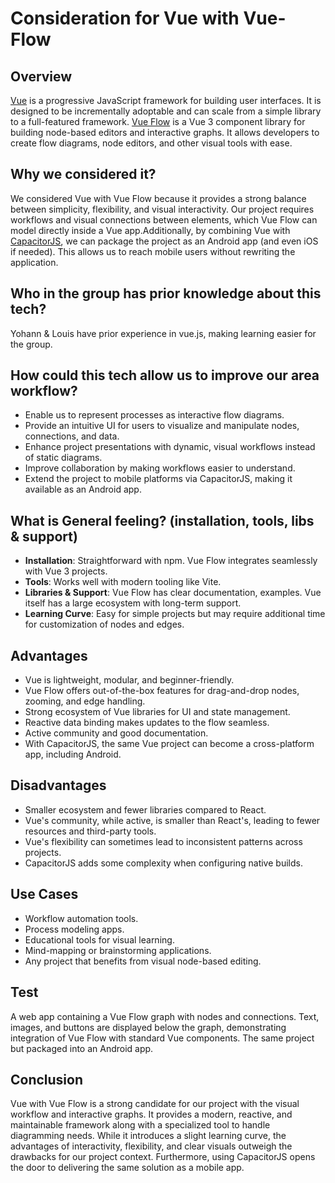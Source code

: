 # Consideration for Vue with Vue-Flow

## Overview
[Vue](https://vuejs.org/) is a progressive JavaScript framework for building user interfaces.
It is designed to be incrementally adoptable and can scale from a simple library to a full-featured framework.
[Vue Flow](https://vue-flow.dev/) is a Vue 3 component library for building node-based editors
and interactive graphs. It allows developers to create flow diagrams, node editors,
and other visual tools with ease.

## Why we considered it?
We considered Vue with Vue Flow because it provides a strong balance between simplicity,
flexibility, and visual interactivity. Our project requires workflows and visual
connections between elements, which Vue Flow can model directly inside a Vue app.Additionally,
by combining Vue with [CapacitorJS](https://capacitorjs.com/), we can package the project
as an Android app (and even iOS if needed). This allows us to reach mobile users without
rewriting the application.

## Who in the group has prior knowledge about this tech?
Yohann & Louis have prior experience in vue.js, making learning easier for the group.

## How could this tech allow us to improve our area workflow?
- Enable us to represent processes as interactive flow diagrams.
- Provide an intuitive UI for users to visualize and manipulate nodes, connections, and data.
- Enhance project presentations with dynamic, visual workflows instead of static diagrams.
- Improve collaboration by making workflows easier to understand.
- Extend the project to mobile platforms via CapacitorJS, making it available as an Android app.

## What is General feeling? (installation, tools, libs & support)
- **Installation**: Straightforward with npm. Vue Flow integrates seamlessly with Vue 3 projects.
- **Tools**: Works well with modern tooling like Vite.
- **Libraries & Support**: Vue Flow has clear documentation, examples. Vue itself has a
large ecosystem with long-term support.
- **Learning Curve**: Easy for simple projects but may require additional time for
customization of nodes and edges.

## Advantages
- Vue is lightweight, modular, and beginner-friendly.
- Vue Flow offers out-of-the-box features for drag-and-drop nodes, zooming, and edge handling.
- Strong ecosystem of Vue libraries for UI and state management.
- Reactive data binding makes updates to the flow seamless.
- Active community and good documentation.
- With CapacitorJS, the same Vue project can become a cross-platform app, including Android.

## Disadvantages
- Smaller ecosystem and fewer libraries compared to React.
- Vue's community, while active, is smaller than React's, leading to fewer resources
and third-party tools.
- Vue's flexibility can sometimes lead to inconsistent patterns across projects.
- CapacitorJS adds some complexity when configuring native builds.

## Use Cases
- Workflow automation tools.
- Process modeling apps.
- Educational tools for visual learning.
- Mind-mapping or brainstorming applications.
- Any project that benefits from visual node-based editing.

## Test
A web app containing a Vue Flow graph with nodes and connections.
Text, images, and buttons are displayed below the graph, demonstrating integration of
Vue Flow with standard Vue components.
The same project but packaged into an Android app.

## Conclusion
Vue with Vue Flow is a strong candidate for our project with the visual workflow and interactive graphs.
It provides a modern, reactive, and maintainable framework along with a specialized tool to
handle diagramming needs. While it introduces a slight learning curve, the advantages of interactivity,
flexibility, and clear visuals outweigh the drawbacks for our project context.
Furthermore, using CapacitorJS opens the door to delivering the same solution as a mobile app.
